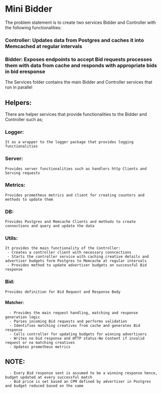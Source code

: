 # Mini Bidder

The problem statement is to create two services Bidder and Controller with the following functionalities:

### Controller: Updates data from Postgres and caches it into Memcached at regular intervals
### Bidder: Exposes endpoints to accept Bid requests processes them with data from cache and responds with appropriate bids in bid eresponse

The Services folder contains the main Bidder and Controller services that run in parallel

## Helpers:
There are helper services that provide functionalities to the Bidder and Controller such as;
###  Logger:
    It as a wrapper to the logger package that provides logging functionalities
###  Server:
    Provides server functionalities such as handlers http Clients and Serving requests
###  Metrics:
    Provides prometheus metrics and client for creating counters and methods to update them
###  DB:
    Provides Postgres and Memcache Clients and methods to create connections and query and update the data
###  Utils:
    It provides the main functionality of the Controller:
     - Creates a controller client with necessary conncections
     - Starts the controller service with caching creative details and advertiser budgets form Postgres to Memcache at regular intervals
     - Provides method to update advertiser budgets on successful Bid response
###  Bid:
    Provides definition for Bid Request and Response Body
####    Matcher: 
      - Provides the main request handling, matching and response generation logic
      - Parses incoming Bid requests and performs validation
      - Identifies matching creatives from cache and generates Bid response
      - Calls controller for updating budgets for winning advertisers
      - Writes no bid response and HTTP status-No Content if invalid request or no matching creatives
      - Updates prometheus metrics

## NOTE:
      - Every Bid response sent is assumed to be a winning response hence, budget updated at every successful match
      - Bid price is set based an CPM defined by advertiser in Postgres and budget reduced based on the same
